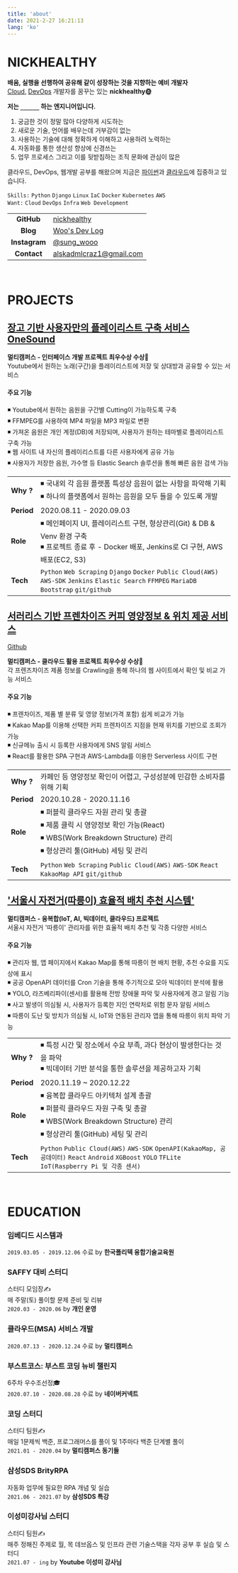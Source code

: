 ```yaml
---
title: 'about'
date: 2021-2-27 16:21:13
lang: 'ko'
---
```


# NICKHEALTHY

**배움, 실행을 선행하여 공유해 같이 성장하는 것을 지향하는 예비 개발자**  
<u>Cloud</u>, <u>DevOps</u> 개발자를 꿈꾸는 있는 **nickhealthy🌞**

**저는 `______` 하는 엔지니어입니다.**

1. 궁금한 것이 정말 많아 다양하게 시도하는
2. 새로운 기술, 언어를 배우는데 거부감이 없는
3. 사용하는 기술에 대해 정확하게 이해하고 사용하려 노력하는
4. 자동화를 통한 생산성 향상에 신경쓰는
5. 업무 프로세스 그리고 이를 뒷받침하는 조직 문화에 관심이 많은

클라우드, DevOps, 웹개발 공부를 해왔으며 지금은 <u>파이썬</u>과 <u>클라우드</u>에 집중하고 있습니다.

`Skills:` `Python` `Django` `Linux` `IaC` `Docker` `Kubernetes` `AWS`  
`Want:` `Cloud` `DevOps` `Infra` `Web Development`

|               |                                                    |
| :-----------: | -------------------------------------------------- |
|  **GitHub**   | [nickhealthy](https://github.com/nickhealthy)      |
|   **Blog**    | [Woo's Dev Log](https://nickhealthy.github.io/)    |
| **Instagram** | [@sung_wooo](https://www.instagram.com/sung_wooo/) |
|  **Contact**  | alskadmlcraz1@gmail.com                            |

<br />

# PROJECTS

## [장고 기반 사용자만의 플레이리스트 구축 서비스 OneSound](https://github.com/multicampus-cloud/django_playlist)

**멀티캠퍼스 - 인터페이스 개발 프로젝트 최우수상 수상🥇**  
Youtube에서 원하는 노래(구간)을 플레이리스트에 저장 및 상대방과 공유할 수 있는 서비스

#### 주요 기능

◾ Youtube에서 원하는 음원을 구간별 Cutting이 가능하도록 구축  
◾ FFMPEG를 사용하여 MP4 파일을 MP3 파일로 변환  
◾ 가져온 음원은 개인 계정(DB)에 저장되며, 사용자가 원하는 테마별로 플레이리스트 구축 가능  
◾ 웹 사이트 내 자신의 플레이리스트를 다른 사용자에게 공유 가능  
◾ 사용자가 저장한 음원, 가수명 등 Elastic Search 솔루션을 통해 빠른 음원 검색 가능

|            |                                                                                                                                                     |
| :--------- | --------------------------------------------------------------------------------------------------------------------------------------------------- |
| **Why ?**  | ◾ 국내외 각 음원 플랫폼 특성상 음원이 없는 사항을 파악해 기획<br/> ◾ 하나의 플랫폼에서 원하는 음원을 모두 들을 수 있도록 개발                     |
| **Period** | 2020.08.11 - 2020.09.03                                                                                                                             |
| **Role**   | ◾ 메인페이지 UI, 플레이리스트 구현, 형상관리(Git) & DB & Venv 환경 구축<br/>◾ 프로젝트 종료 후 - Docker 배포, Jenkins로 CI 구현, AWS배포(EC2, S3) |
| **Tech**   | `Python` `Web Scraping` `Django` `Docker` `Public Cloud(AWS)` `AWS-SDK` `Jenkins` `Elastic Search` `FFMPEG` `MariaDB` `Bootstrap` `git/github`      |

## [서러리스 기반 프렌차이즈 커피 영양정보 & 위치 제공 서비스](https://caca0.shop/)

[Github](https://github.com/multicampus-cloud2/Portfolio)

**멀티캠퍼스 - 클라우드 활용 프로젝트 최우수상 수상🥇**  
각 프렌즈차이즈 제품 정보를 Crawling을 통해 하나의 웹 사이트에서 확인 및 비교 가능 서비스

#### 주요 기능

◾ 프렌차이즈, 제품 별 분류 및 영양 정보(가격 포함) 쉽게 비교가 가능  
◾ Kakao Map를 이용해 선택한 커피 프렌차이즈 지점을 현재 위치를 기반으로 조회가 가능  
◾ 신규메뉴 출시 시 등록한 사용자에게 SNS 알림 서비스  
◾ React를 활용한 SPA 구현과 AWS-Lambda를 이용한 Serverless 사이트 구현

|            |                                                                                                                                                                   |
| :--------- | ----------------------------------------------------------------------------------------------------------------------------------------------------------------- |
| **Why ?**  | 카페인 등 영양정보 확인이 어렵고, 구성성분에 민감한 소비자를 위해 기획                                                                                            |
| **Period** | 2020.10.28 - 2020.11.16                                                                                                                                           |
| **Role**   | ◾ 퍼블릭 클라우드 자원 관리 및 총괄<br>◾ 제품 클릭 시 영양정보 확인 가능(React)<br>◾ WBS(Work Breakdown Structure) 관리<br>◾ 형상관리 툴(GitHub) 세팅 및 관리 |
| **Tech**   | `Python` `Web Scraping` `Public Cloud(AWS)` `AWS-SDK` `React` `KakaoMap API` `git/github`                                                                         |

## ['서울시 자전거(따릉이) 효율적 배치 추천 시스템'](https://github.com/multicampus-Convergence-Project)

**멀티캠퍼스 - 융복합(IoT, AI, 빅데이터, 클라우드) 프로젝트**  
서울시 자전거 '따릉이' 관리자를 위한 효율적 배치 추천 및 각종 다양한 서비스

#### 주요 기능

◾ 관리자 웹, 앱 페이지에서 Kakao Map를 통해 따릉이 현 배치 현황, 추천 수요를 지도 상에 표시  
◾ 공공 OpenAPI 데이터를 Cron 기술을 통해 주기적으로 모아 빅데이터 분석에 활용  
◾ YOLO, 라즈베리파이(센서)를 활용해 전방 장애물 파악 및 사용자에게 경고 알림 기능  
◾ 사고 발생이 의심될 시, 사용자가 등록한 지인 연락처로 위험 문자 알림 서비스  
◾ 따릉이 도난 및 방치가 의심될 시, IoT와 연동된 관리자 앱을 통해 따릉이 위치 파악 기능

|            |                                                                                                                                                               |
| :--------- | ------------------------------------------------------------------------------------------------------------------------------------------------------------- |
| **Why ?**  | ◾ 특정 시간 및 장소에서 수요 부족, 과다 현상이 발생한다는 것을 파악<br>◾ 빅데이터 기반 분석을 통한 솔루션을 제공하고자 기획                                 |
| **Period** | 2020.11.19 ~ 2020.12.22                                                                                                                                       |
| **Role**   | ◾ 융복합 클라우드 아키텍처 설계 총괄<br>◾ 퍼블릭 클라우드 자원 구축 및 총괄<br>◾ WBS(Work Breakdown Structure) 관리<br>◾ 형상관리 툴(GitHub) 세팅 및 관리 |
| **Tech**   | `Python` `Public Cloud(AWS)` `AWS-SDK` `OpenAPI(KakaoMap, 공공데이터)` `React` `Android` `XGBoost` `YOLO` `TFLite` `IoT(Raspberry Pi 및 각종 센서)`           |

<br />

# EDUCATION

### 임베디드 시스템과

`2019.03.05 - 2019.12.06` 수료 by **한국폴리텍 융합기술교육원**

### SAFFY 대비 스터디

스터디 모임장✍  
매 주말(토) 풀이할 문제 준비 및 리뷰  
`2020.03 - 2020.06` by **개인 운영**

### 클라우드(MSA) 서비스 개발

`2020.07.13 - 2020.12.24` 수료 by **멀티캠퍼스**

### 부스트코스: 부스트 코딩 뉴비 챌린지

6주차 우수조선정🎓  
`2020.07.10 - 2020.08.28` 수료 by **네이버커넥트**

### 코딩 스터디

스터디 팀원✍  
매일 1문제씩 백준, 프로그래머스를 풀이 및 1주마다 백준 단계별 풀이  
`2021.01 - 2020.04` by **멀티캠퍼스 동기들**

### 삼성SDS BrityRPA

자동화 업무에 필요한 RPA 개념 및 실습  
`2021.06 - 2021.07` by **삼성SDS 특강**

### 이성미강사님 스터디

스터디 팀원✍  
매주 정해진 주제로 월, 목 데브옵스 및 인프라 관련 기술스택을 각자 공부 후 실습 및 스터디  
`2021.07 - ing` by **Youtube 이성미 강사님**

